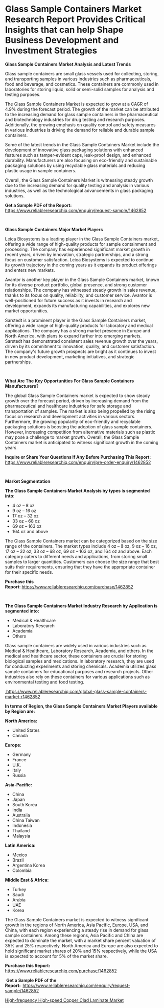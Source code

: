 <p><h1>Glass Sample Containers Market Research Report Provides Critical Insights that can help Shape Business Development and Investment Strategies</h1></p><p><strong>Glass Sample Containers Market Analysis and Latest Trends</strong></p>
<p><p>Glass sample containers are small glass vessels used for collecting, storing, and transporting samples in various industries such as pharmaceuticals, food and beverage, and cosmetics. These containers are commonly used in laboratories for storing liquid, solid or semi-solid samples for analysis and testing purposes.</p><p>The Glass Sample Containers Market is expected to grow at a CAGR of 4.9% during the forecast period. The growth of the market can be attributed to the increasing demand for glass sample containers in the pharmaceutical and biotechnology industries for drug testing and research purposes. Additionally, the growing emphasis on quality control and safety measures in various industries is driving the demand for reliable and durable sample containers.</p><p>Some of the latest trends in the Glass Sample Containers Market include the development of innovative glass packaging solutions with enhanced features such as tamper-evident caps, leak-proof design, and enhanced durability. Manufacturers are also focusing on eco-friendly and sustainable packaging solutions by using recyclable glass materials and reducing plastic usage in sample containers.</p><p>Overall, the Glass Sample Containers Market is witnessing steady growth due to the increasing demand for quality testing and analysis in various industries, as well as the technological advancements in glass packaging solutions.</p></p>
<p><strong>Get a Sample PDF of the Report:&nbsp;</strong> <a href="https://www.reliableresearchiq.com/enquiry/request-sample/1462852">https://www.reliableresearchiq.com/enquiry/request-sample/1462852</a></p>
<p>&nbsp;</p>
<p><strong>Glass Sample Containers Major Market Players</strong></p>
<p><p>Leica Biosystems is a leading player in the Glass Sample Containers market, offering a wide range of high-quality products for sample containment and processing. The company has experienced significant market growth in recent years, driven by innovation, strategic partnerships, and a strong focus on customer satisfaction. Leica Biosystems is expected to continue its growth trajectory in the coming years as it expands its product offerings and enters new markets.</p><p>Avantor is another key player in the Glass Sample Containers market, known for its diverse product portfolio, global presence, and strong customer relationships. The company has witnessed steady growth in sales revenue, thanks to its focus on quality, reliability, and customer service. Avantor is well-positioned for future success as it invests in research and development, expands its manufacturing capabilities, and explores new market opportunities.</p><p>Sarstedt is a prominent player in the Glass Sample Containers market, offering a wide range of high-quality products for laboratory and medical applications. The company has a strong market presence in Europe and North America, with plans to expand further into emerging markets. Sarstedt has demonstrated consistent sales revenue growth over the years, driven by its commitment to innovation, quality, and customer satisfaction. The company's future growth prospects are bright as it continues to invest in new product development, marketing initiatives, and strategic partnerships.</p></p>
<p>&nbsp;</p>
<p><strong>What Are The Key Opportunities For Glass Sample Containers Manufacturers?</strong></p>
<p><p>The global Glass Sample Containers market is expected to show steady growth over the forecast period, driven by increasing demand from the pharmaceutical and healthcare industries for safe storage and transportation of samples. The market is also being propelled by the rising focus on research and development activities in various sectors. Furthermore, the growing popularity of eco-friendly and recyclable packaging solutions is boosting the adoption of glass sample containers. However, increasing competition from alternative materials such as plastic may pose a challenge to market growth. Overall, the Glass Sample Containers market is anticipated to witness significant growth in the coming years.</p></p>
<p><strong>Inquire or Share Your Questions If Any Before Purchasing This Report:</strong> <a href="https://www.reliableresearchiq.com/enquiry/pre-order-enquiry/1462852">https://www.reliableresearchiq.com/enquiry/pre-order-enquiry/1462852</a></p>
<p>&nbsp;</p>
<p><strong>Market Segmentation</strong></p>
<p><strong>The Glass Sample Containers Market Analysis by types is segmented into:</strong></p>
<p><ul><li>4 oz – 8 oz</li><li>9 oz – 16 oz</li><li>17 oz – 32 oz</li><li>33 oz – 68 oz</li><li>69 oz – 163 oz</li><li>164 oz and above</li></ul></p>
<p><p>The Glass Sample Containers market can be categorized based on the size range of the containers. The market types include 4 oz – 8 oz, 9 oz – 16 oz, 17 oz – 32 oz, 33 oz – 68 oz, 69 oz – 163 oz, and 164 oz and above. Each category caters to different needs and applications, from storing small samples to larger quantities. Customers can choose the size range that best suits their requirements, ensuring that they have the appropriate container for their specific needs.</p></p>
<p><strong>Purchase this Report:&nbsp;</strong><a href="https://www.reliableresearchiq.com/purchase/1462852">https://www.reliableresearchiq.com/purchase/1462852</a></p>
<p>&nbsp;</p>
<p><strong>The Glass Sample Containers Market Industry Research by Application is segmented into:</strong></p>
<p><ul><li>Medical & Healthcare</li><li>Laboratory Research</li><li>Academia</li><li>Others</li></ul></p>
<p><p>Glass sample containers are widely used in various industries such as Medical & Healthcare, Laboratory Research, Academia, and others. In the medical and healthcare sector, these containers are crucial for storing biological samples and medications. In laboratory research, they are used for conducting experiments and storing chemicals. Academia utilizes glass sample containers for educational purposes and research projects. Other industries also rely on these containers for various applications such as environmental testing and food testing.</p></p>
<p><a href="https://www.reliableresearchiq.com/global-glass-sample-containers-market-r1462852">&nbsp;https://www.reliableresearchiq.com/global-glass-sample-containers-market-r1462852</a></p>
<p><strong>In terms of Region, the Glass Sample Containers Market Players available by Region are:</strong></p>
<p>
    <p> <strong> North America: </strong>
        <ul>
            <li>United States</li>
            <li>Canada</li>
        </ul>
        </p> 
    <p> <strong> Europe: </strong>
        <ul>
            <li>Germany</li>
            <li>France</li>
            <li>U.K.</li>
            <li>Italy</li>
            <li>Russia</li>
        </ul>
        </p> 
    <p> <strong> Asia-Pacific: </strong>
        <ul>
            <li>China</li>
            <li>Japan</li>
            <li>South Korea</li>
            <li>India</li>
            <li>Australia</li>
            <li>China Taiwan</li>
            <li>Indonesia</li>
            <li>Thailand</li>
            <li>Malaysia</li>
        </ul>
        </p> 
    <p> <strong> Latin America: </strong>
        <ul>
            <li>Mexico</li>
            <li>Brazil</li>
            <li>Argentina Korea</li>
            <li>Colombia</li>
        </ul>
        </p> 
    <p> <strong> Middle East & Africa: </strong>
        <ul>
            <li>Turkey</li>
            <li>Saudi</li>
            <li>Arabia</li>
            <li>UAE</li>
            <li>Korea</li>
        </ul>
    </p>
    </p>
<p><p>The Glass Sample Containers market is expected to witness significant growth in the regions of North America, Asia Pacific, Europe, USA, and China, with each region experiencing a steady rise in demand for glass sample containers. Among these regions, Asia Pacific and China are expected to dominate the market, with a market share percent valuation of 35% and 25% respectively. North America and Europe are also expected to hold significant market shares of 20% and 15% respectively, while the USA is expected to account for 5% of the market share.</p></p>
<p><strong>Purchase this Report: </strong><a href="https://www.reliableresearchiq.com/purchase/1462852">https://www.reliableresearchiq.com/purchase/1462852</a></p>
<p>&nbsp;<strong>Get a Sample PDF of the Report:&nbsp;&nbsp;</strong><a href="https://www.reliableresearchiq.com/enquiry/request-sample/1462852">https://www.reliableresearchiq.com/enquiry/request-sample/1462852</a></p>
<p><strong></strong></p>
<p><p><a href="https://github.com/nicoletavirag/Market-Research-Report-List-4/blob/main/high-frequency-high-speed-copper-clad-laminate-market.md">High-frequency High-speed Copper Clad Laminate Market</a></p></p>